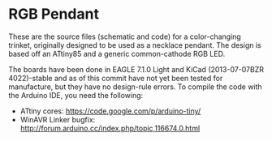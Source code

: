 RGB Pendant
===========

These are the source files (schematic and code) for a color-changing trinket, originally designed to be used as a necklace pendant.
The design is based off an ATtiny85 and a generic common-cathode RGB LED.

The boards have been done in EAGLE 7.1.0 Light and KiCad (2013-07-07BZR 4022)-stable and as of this commit have not yet been tested for manufacture, but they have no design-rule errors.
To compile the code with the Arduino IDE, you need the following:
* ATtiny cores: https://code.google.com/p/arduino-tiny/
* WinAVR Linker bugfix: http://forum.arduino.cc/index.php/topic,116674.0.html